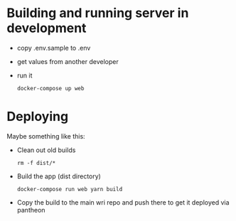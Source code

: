 # Building and running server in development

  * copy .env.sample to .env

  * get values from another developer

  * run it

    ```
    docker-compose up web
    ```

# Deploying

  Maybe something like this:

  * Clean out old builds

    ```
    rm -f dist/*
    ```

  * Build the app (dist directory)

    ```
    docker-compose run web yarn build
    ```

  * Copy the build to the main wri repo and push there to get it deployed via
    pantheon
